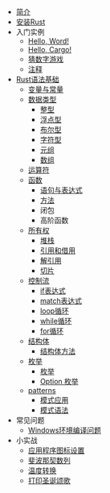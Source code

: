 * [简介](/)
* [安装Rust](/install_rust/)
* 入门实例
  * [Hello, Word!](/simple_example/hello_world)
  * [Hello, Cargo!](/simple_example/hello_cargo)
  * [猜数字游戏](/simple_example/guessing_game)
  * [注释](/simple_example/comment)
* [Rust语法基础](/syntax_base/)
  * [变量与常量](/syntax_base/variable_constant)
  * [数据类型](/syntax_base/data_types/)
    * [整型](/syntax_base/data_types/integer)
    * [浮点型](/syntax_base/data_types/floating_point_number)
    * [布尔型](/syntax_base/data_types/bool)
    * [字符型](/syntax_base/data_types/char)
    * [元组](/syntax_base/data_types/tuple)
    * [数组](/syntax_base/data_types/array)
  * [运算符](/syntax_base/operator)
  * [函数](/syntax_base/function/)
    * [语句与表达式](/syntax_base/function/statement_expression)
    * [方法](/syntax_base/struct/methods)
    * 闭包
    * 高阶函数
  * [所有权](/syntax_base/ownership/)
    * [堆栈](/syntax_base/ownership/heap_stack)
    * [引用和借用](/syntax_base/ownership/references)
    * [解引用](/syntax_base/ownership/dereference)
    * [切片](/syntax_base/ownership/slice)
  * [控制流](/syntax_base/control_flow/)
    * [if表达式](/syntax_base/control_flow/if)
    * [match表达式](/syntax_base/control_flow/match)
    * [loop循环](/syntax_base/control_flow/loop)
    * [while循环](/syntax_base/control_flow/while)
    * [for循环](/syntax_base/control_flow/for)
  * [结构体](/syntax_base/struct/)
    * [结构体方法](/syntax_base/struct/methods)
  * [枚举](/syntax_base/enums/)
    * [枚举](/syntax_base/enums/enums)
    * [Option 枚举](/syntax_base/enums/option)
  * [patterns](/syntax_base/patterns/)
    * [模式应用](/syntax_base/patterns/pattern_use)
    * [模式语法](/syntax_base/patterns/pattern_grammar)
* 常见问题
  * [Windows环境编译问题](/error/windows_compile)
* 小实战
  * [应用程序图标设置](/demo/rust_icon)
  * [斐波那契数列](/demo/fibonacci)
  * [温度转换](/demo/temperature)
  * [打印圣诞颂歌](/demo/the_twelve_days_of_christmas)

